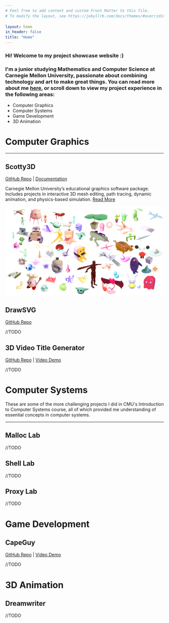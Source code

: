 ```yaml
---
# Feel free to add content and custom Front Matter to this file.
# To modify the layout, see https://jekyllrb.com/docs/themes/#overriding-theme-defaults

layout: home
in_header: false
title: "Home"
---
```


### Hi! Welcome to my project showcase website :)
### I'm a junior studying Mathematics and Computer Science at Carnegie Mellon University, passionate about combining technology and art to make great things. You can read more about me [here](about.markdown), or scroll down to view my project experience in the following areas:
- Computer Graphics
- Computer Systems
- Game Development
- 3D Animation

# **Computer Graphics**
---
## Scotty3D
[GitHub Repo](https://github.com/CMU-Graphics/Scotty3D) | [Documentation](https://cmu-graphics.github.io/Scotty3D/)

Carnegie Mellon University’s educational graphics software package. Includes projects in interactive 3D mesh editing, path tracing, dynamic animation, and physics-based simulation. [Read More](projects/Scotty3D.md)

![15-462 F20 Renders](media/Scotty3D.png)

## DrawSVG
[GitHub Repo](https://github.com/CMU-Graphics/DrawSVG)

//TODO

## 3D Video Title Generator
[GitHub Repo](https://github.com/fakeveliu/3D-Video-Title-Generator) | [Video Demo](https://www.youtube.com/watch?v=_HKwtrwD1u4)

//TODO

# **Computer Systems**
These are some of the more challenging projects I did in CMU's Introduction to Computer Systems course, all of which provided me understanding of essential concepts in computer systems.

---

## Malloc Lab
//TODO
## Shell Lab
//TODO
## Proxy Lab
//TODO

# **Game Development**
## CapeGuy
[GitHub Repo](https://github.com/fakeveliu/CapeGuy) | [Video Demo](https://www.youtube.com/watch?v=tRJ_BaRIuRc)

//TODO

# **3D Animation**
## Dreamwriter
//TODO
